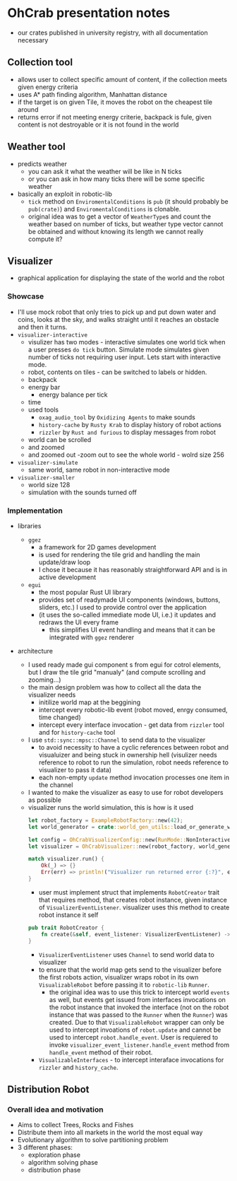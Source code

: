 # OhCrab presentation notes
* our crates published in university registry, with all documentation necessary

## Collection tool
* allows user to collect specific amount of content, if the collection meets given energy criteria
* uses A\* path finding algorithm, Manhattan distance
* if the target is on given Tile, it moves the robot on the cheapest tile around
* returns error if not meeting energy criterie, backpack is fule, given content is not destroyable or it is not found in the world

## Weather tool
* predicts weather
    * you can ask it what the weather will be like in N ticks
    * or you can ask in how many ticks there will be some specific weather
* basically an exploit in robotic-lib 
  * `tick` method on `EnviromentalConditions` is `pub` (it should probably be `pub(crate)`) and  `EnviromentalConditions` is clonable.
  * original idea was to get a vector of `WeatherType`s and count the weather based on number of ticks, but weather type vector cannot be obtained and without knowing its length we cannot really compute it?

## Visualizer

* graphical application for displaying the state of the world and the robot

### Showcase
* I'll use mock robot that only tries to pick up and put down water and coins, looks at the sky, and walks straight until it reaches an obstacle and then it turns. 
* `visualizer-interactive`
    * visulizer has two modes - interactive simulates one world tick when a user presses `do tick` button. Simulate mode simulates given number of ticks not requiring user input. Lets start with interactive mode. 
    * robot, contents on tiles - can be switched to labels or hidden. 
    * backpack
    * energy bar 
        * energy balance per tick
    * time
    * used tools
        * `oxag_audio_tool` by `Oxidizing Agents` to make sounds
        * `history-cache` by `Rusty Krab` to display history of robot actions
        * `rizzler` by `Rust and furious` to display messages from robot
    * world can be scrolled
    * and zoomed
    * and zoomed out -zoom out to see the whole world - wolrd size 256
* `visualizer-simulate`
    * same world, same robot in non-interactive mode
* `visualizer-smaller`
    * world size 128
    * simulation with the sounds turned off

### Implementation

* libraries
    * `ggez`
        * a framework for 2D games development
        * is used for rendering the tile grid and handling the main update/draw loop
        * I chose it because it has reasonably straightforward API and is in active development
    * `egui`
        * the most popular Rust UI library
        * provides set of readymade UI components (windows, buttons, sliders, etc.) I used to provide control over the application 
        * (it uses the so-called immediate mode UI, i.e.) it updates and redraws the UI every frame
            * this simplifies UI event handling and means that it can be integrated with `ggez` renderer

* architecture
    * I used ready made gui component s from egui for cotrol elements, but I draw the tile grid "manualy" (and compute scrolling and zooming...)
    * the main design problem was how to collect all the data the visualizer needs
        * initilize world map at the beggining
        * intercept every robotic-lib event (robot moved, enrgy consumed, time changed)
        * intercept every interface invocation - get data from `rizzler` tool and for `history-cache` tool
    * I use `std::sync::mpsc::Channel` to send data to the visualizer
        * to avoid necessity to have a cyclic references between robot and visualuizer and being stuck in ownership hell (visulizer needs reference to robot to run the simulation, robot needs reference to visualizer to pass it data) 
        *   each non-empty `update` method invocation processes one item in the channel
    * I wanted to make the visualizer as easy to use for robot developers as possible
    * visualizer runs the world simulation, this is how is it used
        ```rust
        let robot_factory = ExampleRobotFactory::new(42);
        let world_generator = crate::world_gen_utils::load_or_generate_world(128, 420);
        
        let config = OhCrabVisualizerConfig::new(RunMode::NonInteractive(400), false);
        let visualizer = OhCrabVisualizer::new(robot_factory, world_generator, config);
        
        match visualizer.run() {
            Ok(_) => {}
            Err(err) => println!("Visualizer run returned error {:?}", err),
        }
        ```
        * user must implement struct that implements `RobotCreator` trait that requires method, that creates robot instance, given instance of `VisualizerEventListener`. visualizer uses this method to create robot instance it self
        ```rust
        pub trait RobotCreator {
            fn create(&self, event_listener: VisualizerEventListener) -> Box<dyn Runnable>;
        }
        ```
        * `VisualizerEventListener` uses `Channel` to send world data to visualizer
        * to ensure that the world map gets send to the visualizer before the first robots action, visualizer wraps robot in its own `VisualizableRobot` before passing it to `robotic-lib` `Runner`.
            * the original idea was to use this trick to intercept world `events` as well, but events get issued from interfaces invocations on the robot instance that invoked the interface (not on the robot instance that was passed to the `Runner` when the `Runner`) was created. Due to that `VisualizableRobot` wrapper can only be used to intercept invoations of `robot.update` and cannot be used to intercept `robot.handle_event`. User is requiered to invoke `visualizer_event_listener.handle_event` method from `handle_event` method of their robot.
        * `VisualizableInterfaces` - to intercept interaface invocations for `rizzler` and `history_cache`. 

## Distribution Robot
### Overall idea and motivation
* Aims to collect Trees, Rocks and Fishes
* Distribute them into all markets in the world the most equal way
* Evolutionary algorithm to solve partitioning problem
* 3 different phases:
    * exploration phase
    * algorithm solving phase
    * distribution phase